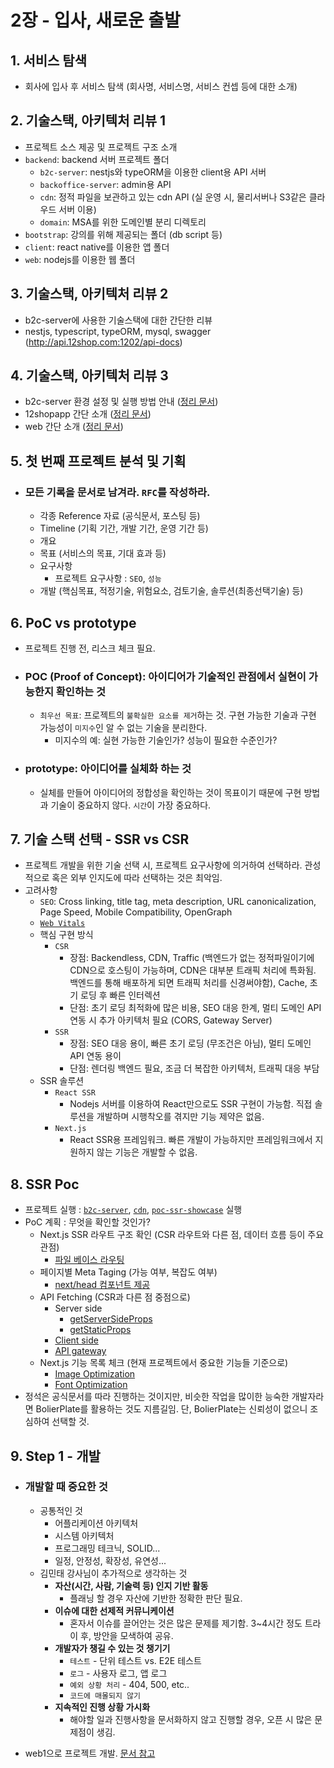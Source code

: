# 2장 - 입사, 새로운 출발

## 1. 서비스 탐색

- 회사에 입사 후 서비스 탐색 (회사명, 서비스명, 서비스 컨셉 등에 대한 소개)

## 2. 기술스택, 아키텍처 리뷰 1

- 프로젝트 소스 제공 및 프로젝트 구조 소개
- `backend`: backend 서버 프로젝트 폴더
  - `b2c-server`: nestjs와 typeORM을 이용한 client용 API 서버
  - `backoffice-server`: admin용 API
  - `cdn`: 정적 파일을 보관하고 있는 cdn API (실 운영 시, 물리서버나 S3같은 클라우드 서버 이용)
  - `domain`: MSA를 위한 도메인별 분리 디렉토리
- `bootstrap`: 강의를 위해 제공되는 폴더 (db script 등)
- `client`: react native를 이용한 앱 폴더
- `web`: nodejs를 이용한 웹 폴더

## 3. 기술스택, 아키텍처 리뷰 2

- b2c-server에 사용한 기술스택에 대한 간단한 리뷰
- nestjs, typescript, typeORM, mysql, swagger (http://api.12shop.com:1202/api-docs)

## 4. 기술스택, 아키텍처 리뷰 3

- b2c-server 환경 설정 및 실행 방법 안내 ([정리 문서](./projects/b2c-server.md))
- 12shopapp 간단 소개 ([정리 문서](./projects/12shopapp.md))
- web 간단 소개 ([정리 문서](./projects/web.md))

## 5. 첫 번째 프로젝트 분석 및 기획

- ### 모든 기록을 문서로 남겨라. `RFC`를 작성하라.
  - 각종 Reference 자료 (공식문서, 포스팅 등)
  - Timeline (기획 기간, 개발 기간, 운영 기간 등)
  - 개요
  - 목표 (서비스의 목표, 기대 효과 등)
  - 요구사항
    - 프로젝트 요구사항 : `SEO`, `성능`
  - 개발 (핵심목표, 적정기술, 위험요소, 검토기술, 솔루션(최종선택기술) 등)

## 6. PoC vs prototype

- 프로젝트 진행 전, 리스크 체크 필요.
- ### POC (Proof of Concept): 아이디어가 기술적인 관점에서 실현이 가능한지 확인하는 것
  - `최우선 목표`: 프로젝트의 `불확실한 요소를 제거`하는 것. 구현 가능한 기술과 구현 가능성이 `미지수`인 알 수 없는 기술을 분리한다.
    - 미지수의 예: 실현 가능한 기술인가? 성능이 필요한 수준인가?
- ### prototype: 아이디어를 실체화 하는 것
  - 실체를 만들어 아이디어의 정합성을 확인하는 것이 목표이기 때문에 구현 방법과 기술이 중요하지 않다. `시간`이 가장 중요하다.

## 7. 기술 스택 선택 - SSR vs CSR
  - 프로젝트 개발을 위한 기술 선택 시, 프로젝트 요구사항에 의거하여 선택하라. 관성적으로 혹은 외부 인지도에 따라 선택하는 것은 최악임.
  - 고려사항
    - `SEO`: Cross linking, title tag, meta description, URL canonicalization, Page Speed, Mobile Compatibility, OpenGraph
    - [`Web Vitals`](https://web.dev/i18n/ko/vitals)
    - 핵심 구현 방식
      - `CSR`
        - 장점: Backendless, CDN, Traffic (백엔드가 없는 정적파일이기에 CDN으로 호스팅이 가능하며, CDN은 대부분 트래픽 처리에 특화됨. 백엔드를 통해 배포하게 되면 트래픽 처리를 신경써야함), Cache, 초기 로딩 후 빠른 인터렉션
        - 단점: 초기 로딩 최적화에 많은 비용, SEO 대응 한계, 멀티 도메인 API 연동 시 추가 아키텍처 필요 (CORS, Gateway Server)
      - `SSR`
        - 장점: SEO 대응 용이, 빠른 초기 로딩 (무조건은 아님), 멀티 도메인 API 연동 용이
        - 단점: 렌더링 백엔드 필요, 조금 더 복잡한 아키텍처, 트래픽 대응 부담
    - SSR 솔루션
      - `React SSR`
        - Nodejs 서버를 이용하여 React만으로도 SSR 구현이 가능함. 직접 솔루션을 개발하며 시행착오를 겪지만 기능 제약은 없음.
      - `Next.js`
        - React SSR용 프레임워크. 빠른 개발이 가능하지만 프레임워크에서 지원하지 않는 기능은 개발할 수 없음.

## 8. SSR Poc
  - 프로젝트 실행 : [`b2c-server`](./projects/b2c-server.md), [`cdn`](./projects/cdn.md), [`poc-ssr-showcase`](./projects/poc-ssr-showcase.md) 실행
  - PoC 계획 : 무엇을 확인할 것인가?
    - Next.js SSR 라우트 구조 확인 (CSR 라우트와 다른 점, 데이터 흐름 등이 주요 관점)
      - [파일 베이스 라우팅](http://nextjs.org/docs/routing/introduction)
    - 페이지별 Meta Taging (가능 여부, 복잡도 여부)
      - [next/head 컴포넌트 제공](http://nextjs.org/docs/api-reference/next/head)
    - API Fetching (CSR과 다른 점 중점으로)
      - Server side
        - [getServerSideProps](https://nextjs.org/docs/basic-features/data-fetching/get-server-side-props)
        - [getStaticProps](https://nextjs.org/docs/basic-features/data-fetching/get-static-props)
      - [Client side](https://nextjs.org/docs/basic-features/data-fetching/client-side)
      - [API gateway](https://nextjs.org/docs/api-routes/introduction)
    - Next.js 기능 목록 체크 (현재 프로젝트에서 중요한 기능들 기준으로)
      - [Image Optimization](https://nextjs.org/docs/basic-features/image-optimization)
      - [Font Optimization](https://nextjs.org/docs/basic-features/font-optimization)
  - 정석은 공식문서를 따라 진행하는 것이지만, 비슷한 작업을 많이한 능숙한 개발자라면 BolierPlate를 활용하는 것도 지름길임. 단, BolierPlate는 신뢰성이 없으니 조심하여 선택할 것.

## 9. Step 1 - 개발
  - ### 개발할 때 중요한 것
    - 공통적인 것
      - 어플리케이션 아키텍처
      - 시스템 아키텍처
      - 프로그래밍 테크닉, SOLID...
      - 일정, 안정성, 확장성, 유연성...
    - 김민태 강사님이 추가적으로 생각하는 것
      - **자산(시간, 사람, 기술력 등) 인지 기반 활동**
        - 플래닝 할 경우 자산에 기반한 정확한 판단 필요.
      - **이슈에 대한 선제적 커뮤니케이션**
        - 혼자서 이슈를 끌어안는 것은 많은 문제를 제기함. 3~4시간 정도 트라이 후, 방안을 모색하여 공유.
      - **개발자가 챙길 수 있는 것 챙기기**
        - `테스트` - 단위 테스트 vs. E2E 테스트
        - `로그` - 사용자 로그, 앱 로그
        - `예외 상황 처리` - 404, 500, etc..
        - `코드에 매몰되지 않기`
      - **지속적인 진행 상황 가시화**
        - 해야할 일과 진행사항을 문서화하지 않고 진행할 경우, 오픈 시 많은 문제점이 생김.

  - web1으로 프로젝트 개발. [문서 참고](./projects/web.md)